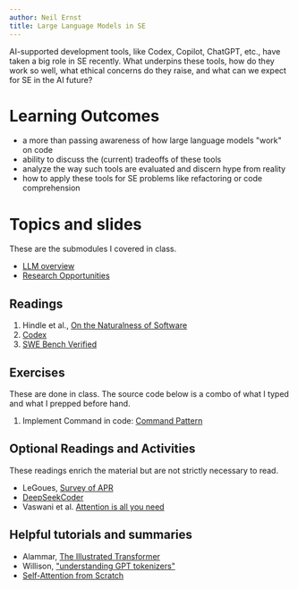 ```yaml
---
author: Neil Ernst
title: Large Language Models in SE
---
```


AI-supported development tools, like Codex, Copilot, ChatGPT, etc., have taken a big role in SE recently. What underpins these tools, how do they work so well, what ethical concerns do they raise, and what can we expect for SE in the AI future?

# Learning Outcomes

- a more than passing awareness of how large language models "work" on code
- ability to discuss the (current) tradeoffs of these tools
- analyze the way such tools are evaluated and discern hype from reality
- how to apply these tools for SE problems like refactoring or code comprehension

# Topics and slides
These are the submodules I covered in class. 

*  [LLM overview](llm-intro_pub.qmd) 
*  [Research Opportunities](slides/Grad-Opportunities.md)  
  
## Readings
1.  Hindle et al., [On the Naturalness of Software](https://dl.acm.org/doi/10.5555/2337223.2337322)
2.  [Codex](https://arxiv.org/pdf/2107.03374.pdf)
3.  [SWE Bench Verified](https://openai.com/index/introducing-swe-bench-verified/)
  
## Exercises

These are done in class. The source code below is a combo of what I typed and what I prepped before hand. 

1.  Implement Command in code: [Command Pattern](https://github.com/UVic-Data-Science-for-SE/command_exercise/blob/main/README.md)  

## Optional Readings and Activities

These readings enrich the material but are not strictly necessary to read. 

* LeGoues, [Survey of APR](http://www.cs.cmu.edu/~clegoues/docs/legoues-cacm2019.pdf) 
* [DeepSeekCoder](https://github.com/deepseek-ai/deepseek-coder)
* Vaswani et al. [Attention is all you need](https://arxiv.org/abs/1706.03762)


## Helpful tutorials and summaries
* Alammar, [The Illustrated Transformer](http://jalammar.github.io/illustrated-transformer/)
* Willison, ["understanding GPT tokenizers"](https://simonwillison.net/2023/Jun/8/gpt-tokenizers/)
* [Self-Attention from Scratch](https://sebastianraschka.com/blog/2023/self-attention-from-scratch.html) 